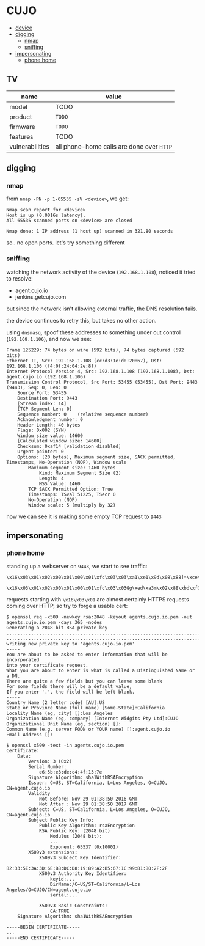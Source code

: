 # CUJO

- [device](#device)
- [digging](#digging)
  - [nmap](#nmap)
  - [sniffing](#sniffing)
- [impersonating](#impersonating)
  - [phone home](#phone-home)

## TV
name|value
----|-----
model|TODO
product|`TODO`
firmware|`TODO`
features|TODO 
vulnerabilities|all phone-home calls are done over `HTTP`


## digging

### nmap

from `nmap -PN -p 1-65535 -sV <device>`, we get:

```
Nmap scan report for <device>
Host is up (0.0016s latency).
All 65535 scanned ports on <device> are closed

Nmap done: 1 IP address (1 host up) scanned in 321.80 seconds
```

so.. no open ports. let's try something different

### sniffing

watching the network activity of the device (`192.168.1.108`), noticed it tried to resolve:

  * agent.cujo.io
  * jenkins.getcujo.com
  
but since the network isn't allowing external traffic, the DNS resolution fails. 

the device continues to retry this, but takes no other action.

using `dnsmasq`, spoof these addresses to something under out control (`192.168.1.106`), and now we see:

```
Frame 125229: 74 bytes on wire (592 bits), 74 bytes captured (592 bits)
Ethernet II, Src: 192.168.1.108 (cc:d3:1e:d0:20:67), Dst: 192.168.1.106 (f4:0f:24:04:2e:8f)
Internet Protocol Version 4, Src: 192.168.1.108 (192.168.1.108), Dst: agent.cujo.io (192.168.1.106)
Transmission Control Protocol, Src Port: 53455 (53455), Dst Port: 9443 (9443), Seq: 0, Len: 0
    Source Port: 53455
    Destination Port: 9443
    [Stream index: 14]
    [TCP Segment Len: 0]
    Sequence number: 0    (relative sequence number)
    Acknowledgment number: 0
    Header Length: 40 bytes
    Flags: 0x002 (SYN)
    Window size value: 14600
    [Calculated window size: 14600]
    Checksum: 0xaf14 [validation disabled]
    Urgent pointer: 0
    Options: (20 bytes), Maximum segment size, SACK permitted, Timestamps, No-Operation (NOP), Window scale
        Maximum segment size: 1460 bytes
            Kind: Maximum Segment Size (2)
            Length: 4
            MSS Value: 1460
        TCP SACK Permitted Option: True
        Timestamps: TSval 51225, TSecr 0
        No-Operation (NOP)
        Window scale: 5 (multiply by 32)

```

now we can see it is making some empty TCP request to `9443`

## impersonating

### phone home

standing up a webserver on `9443`, we start to see traffic:

```
\x16\x03\x01\x02\x00\x01\x00\x01\xfc\x03\x03\xa1\xe1\x9d\x08\x88]*\xce\xe7G
```

```
\x16\x03\x01\x02\x00\x01\x00\x01\xfc\x03\x03Gg\xed\xa3m\x02\x88\xbd\xf0\xd1\x1eS\xf0\xfbc\xfb\x80K\x8dD\xed\xfb\x9b\x8c\xa0\xb2\xc6C\xc8\x15\x86\xbb\x00\x00\xa0\xc00\xc0,\xc0(\xc0$\xc0\x14\xc0
```

requests starting with `\x16\x03\x01` are almost certainly HTTPS requests coming over HTTP, so try to forge a usable cert:

```
$ openssl req -x509 -newkey rsa:2048 -keyout agents.cujo.io.pem -out agents.cujo.io.pem -days 365 -nodes
Generating a 2048 bit RSA private key
........................................................................................+++
..........................................................................................................+++
writing new private key to 'agents.cujo.io.pem'
-----
You are about to be asked to enter information that will be incorporated
into your certificate request.
What you are about to enter is what is called a Distinguished Name or a DN.
There are quite a few fields but you can leave some blank
For some fields there will be a default value,
If you enter '.', the field will be left blank.
-----
Country Name (2 letter code) [AU]:US
State or Province Name (full name) [Some-State]:California
Locality Name (eg, city) []:Los Angeles
Organization Name (eg, company) [Internet Widgits Pty Ltd]:CUJO
Organizational Unit Name (eg, section) []:
Common Name (e.g. server FQDN or YOUR name) []:agent.cujo.io
Email Address []:

$ openssl x509 -text -in agents.cujo.io.pem
Certificate:
    Data:
        Version: 3 (0x2)
        Serial Number:
            e6:5b:e3:de:c4:4f:13:7e
        Signature Algorithm: sha1WithRSAEncryption
        Issuer: C=US, ST=California, L=Los Angeles, O=CUJO, CN=agent.cujo.io
        Validity
            Not Before: Nov 29 01:38:50 2016 GMT
            Not After : Nov 29 01:38:50 2017 GMT
        Subject: C=US, ST=California, L=Los Angeles, O=CUJO, CN=agent.cujo.io
        Subject Public Key Info:
            Public Key Algorithm: rsaEncryption
            RSA Public Key: (2048 bit)
                Modulus (2048 bit):
                ...
                Exponent: 65537 (0x10001)
        X509v3 extensions:
            X509v3 Subject Key Identifier:
                B2:33:5E:3A:3D:6E:B8:DC:D8:19:89:A2:B5:67:1C:99:B1:B0:2F:2F
            X509v3 Authority Key Identifier:
                keyid:...
                DirName:/C=US/ST=California/L=Los Angeles/O=CUJO/CN=agent.cujo.io
                serial:...

            X509v3 Basic Constraints:
                CA:TRUE
    Signature Algorithm: sha1WithRSAEncryption
        ...
-----BEGIN CERTIFICATE-----
...
-----END CERTIFICATE-----
```

